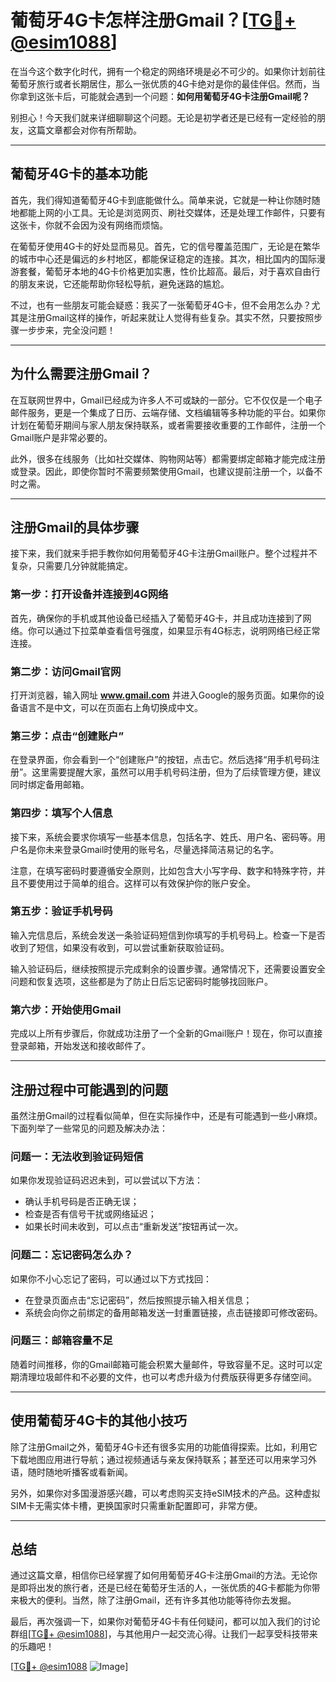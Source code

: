 # 葡萄牙4G卡怎样注册Gmail？[[TG💪+ @esim1088](https://t.me/s/esim1088)]

在当今这个数字化时代，拥有一个稳定的网络环境是必不可少的。如果你计划前往葡萄牙旅行或者长期居住，那么一张优质的4G卡绝对是你的最佳伴侣。然而，当你拿到这张卡后，可能就会遇到一个问题：**如何用葡萄牙4G卡注册Gmail呢？**  

别担心！今天我们就来详细聊聊这个问题。无论是初学者还是已经有一定经验的朋友，这篇文章都会对你有所帮助。

---

## **葡萄牙4G卡的基本功能**

首先，我们得知道葡萄牙4G卡到底能做什么。简单来说，它就是一种让你随时随地都能上网的小工具。无论是浏览网页、刷社交媒体，还是处理工作邮件，只要有这张卡，你就不会因为没有网络而烦恼。  

在葡萄牙使用4G卡的好处显而易见。首先，它的信号覆盖范围广，无论是在繁华的城市中心还是偏远的乡村地区，都能保证稳定的连接。其次，相比国内的国际漫游套餐，葡萄牙本地的4G卡价格更加实惠，性价比超高。最后，对于喜欢自由行的朋友来说，它还能帮助你轻松导航，避免迷路的尴尬。

不过，也有一些朋友可能会疑惑：我买了一张葡萄牙4G卡，但不会用怎么办？尤其是注册Gmail这样的操作，听起来就让人觉得有些复杂。其实不然，只要按照步骤一步步来，完全没问题！

---

## **为什么需要注册Gmail？**

在互联网世界中，Gmail已经成为许多人不可或缺的一部分。它不仅仅是一个电子邮件服务，更是一个集成了日历、云端存储、文档编辑等多种功能的平台。如果你计划在葡萄牙期间与家人朋友保持联系，或者需要接收重要的工作邮件，注册一个Gmail账户是非常必要的。

此外，很多在线服务（比如社交媒体、购物网站等）都需要绑定邮箱才能完成注册或登录。因此，即使你暂时不需要频繁使用Gmail，也建议提前注册一个，以备不时之需。

---

## **注册Gmail的具体步骤**

接下来，我们就来手把手教你如何用葡萄牙4G卡注册Gmail账户。整个过程并不复杂，只需要几分钟就能搞定。

### **第一步：打开设备并连接到4G网络**

首先，确保你的手机或其他设备已经插入了葡萄牙4G卡，并且成功连接到了网络。你可以通过下拉菜单查看信号强度，如果显示有4G标志，说明网络已经正常连接。

### **第二步：访问Gmail官网**

打开浏览器，输入网址 **www.gmail.com** 并进入Google的服务页面。如果你的设备语言不是中文，可以在页面右上角切换成中文。

### **第三步：点击“创建账户”**

在登录界面，你会看到一个“创建账户”的按钮，点击它。然后选择“用手机号码注册”。这里需要提醒大家，虽然可以用手机号码注册，但为了后续管理方便，建议同时绑定备用邮箱。

### **第四步：填写个人信息**

接下来，系统会要求你填写一些基本信息，包括名字、姓氏、用户名、密码等。用户名是你未来登录Gmail时使用的账号名，尽量选择简洁易记的名字。

注意，在填写密码时要遵循安全原则，比如包含大小写字母、数字和特殊字符，并且不要使用过于简单的组合。这样可以有效保护你的账户安全。

### **第五步：验证手机号码**

输入完信息后，系统会发送一条验证码短信到你填写的手机号码上。检查一下是否收到了短信，如果没有收到，可以尝试重新获取验证码。

输入验证码后，继续按照提示完成剩余的设置步骤。通常情况下，还需要设置安全问题和恢复选项，这些都是为了防止日后忘记密码时能够找回账户。

### **第六步：开始使用Gmail**

完成以上所有步骤后，你就成功注册了一个全新的Gmail账户！现在，你可以直接登录邮箱，开始发送和接收邮件了。

---

## **注册过程中可能遇到的问题**

虽然注册Gmail的过程看似简单，但在实际操作中，还是有可能遇到一些小麻烦。下面列举了一些常见的问题及解决办法：

### **问题一：无法收到验证码短信**

如果你发现验证码迟迟未到，可以尝试以下方法：
- 确认手机号码是否正确无误；
- 检查是否有信号干扰或网络延迟；
- 如果长时间未收到，可以点击“重新发送”按钮再试一次。

### **问题二：忘记密码怎么办？**

如果你不小心忘记了密码，可以通过以下方式找回：
- 在登录页面点击“忘记密码”，然后按照提示输入相关信息；
- 系统会向你之前绑定的备用邮箱发送一封重置链接，点击链接即可修改密码。

### **问题三：邮箱容量不足**

随着时间推移，你的Gmail邮箱可能会积累大量邮件，导致容量不足。这时可以定期清理垃圾邮件和不必要的文件，也可以考虑升级为付费版获得更多存储空间。

---

## **使用葡萄牙4G卡的其他小技巧**

除了注册Gmail之外，葡萄牙4G卡还有很多实用的功能值得探索。比如，利用它下载地图应用进行导航；通过视频通话与亲友保持联系；甚至还可以用来学习外语，随时随地听播客或看新闻。

另外，如果你对多国漫游感兴趣，可以考虑购买支持eSIM技术的产品。这种虚拟SIM卡无需实体卡槽，更换国家时只需重新配置即可，非常方便。

---

## **总结**

通过这篇文章，相信你已经掌握了如何用葡萄牙4G卡注册Gmail的方法。无论你是即将出发的旅行者，还是已经在葡萄牙生活的人，一张优质的4G卡都能为你带来极大的便利。当然，除了注册Gmail，还有许多其他功能等待你去发掘。

最后，再次强调一下，如果你对葡萄牙4G卡有任何疑问，都可以加入我们的讨论群组[[TG💪+ @esim1088](https://t.me/s/esim1088)]，与其他用户一起交流心得。让我们一起享受科技带来的乐趣吧！

[[TG💪+ @esim1088](https://t.me/s/esim1088) ![Image](https://i.postimg.cc/4NQfJmqS/Snipaste-2025-05-13-00-14-12.png)]
